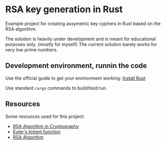 # RSA key generation in Rust

Example project for creating assymetric key cyphers in Rust based on the RSA algorithm.

The solution is heavily under development and is meant for educational purposes only. (mostly for myself) The current solution barely works for very low prime numbers.

## Development environment, runnin the code

Use the official guide to get your environment working: [Install Rust](https://www.rust-lang.org/tools/install)

Use standard `cargo` commands to build/test/run.

## Resources

Some resources used for this project:

- [RSA Algorithm in Cryptography](https://www.geeksforgeeks.org/rsa-algorithm-cryptography/)
- [Euler's totient function](https://simple.wikipedia.org/wiki/Euler%27s_totient_function)
- [RSA Algorithm](https://simple.wikipedia.org/wiki/RSA_algorithm)